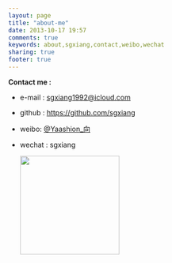 ```yaml
---
layout: page
title: "about-me"
date: 2013-10-17 19:57
comments: true
keywords: about,sgxiang,contact,weibo,wechat
sharing: true
footer: true
---
```



**Contact me :**

* e-mail : sgxiang1992@icloud.com

* github : https://github.com/sgxiang

* weibo: [@Yaashion_向][weibo] 

* wechat : sgxiang

  <img src="http://sgxiang.github.io/images/wechat.png" width=200>
[weibo]: http://weibo.com/xsxiang/ "Yaashion_向"